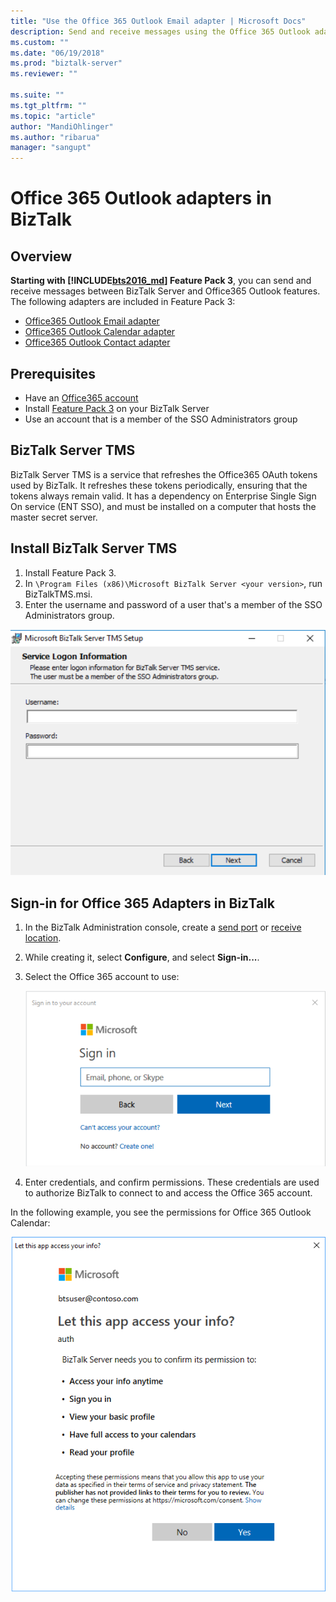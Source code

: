 ```yaml
---
title: "Use the Office 365 Outlook Email adapter | Microsoft Docs"
description: Send and receive messages using the Office 365 Outlook adapters in BizTalk Server
ms.custom: ""
ms.date: "06/19/2018"
ms.prod: "biztalk-server"
ms.reviewer: ""

ms.suite: ""
ms.tgt_pltfrm: ""
ms.topic: "article"
author: "MandiOhlinger"
ms.author: "ribarua"
manager: "sangupt"
---
```


# Office 365 Outlook adapters in BizTalk

## Overview
**Starting with [!INCLUDE[bts2016_md](../includes/bts2016-md.md)] Feature Pack 3**, you can send and receive messages between BizTalk Server and Office365 Outlook features. The following adapters are included in Feature Pack 3:

- [Office365 Outlook Email adapter](./office365-mail-adapter.md)
- [Office365 Outlook Calendar adapter](./office365-calendar-adapter.md)
- [Office365 Outlook Contact adapter](./office365-contact-adapter.md)

## Prerequisites

* Have an [Office365 account](https://outlook.office365.com)
* Install [Feature Pack 3](https://aka.ms/bts2016fp3) on your BizTalk Server
* Use an account that is a member of the SSO Administrators group

## BizTalk Server TMS

BizTalk Server TMS is a service that refreshes the Office365 OAuth tokens used by BizTalk. It refreshes these tokens periodically, ensuring that the tokens always remain valid. It has a dependency on Enterprise Single Sign On service (ENT SSO), and must be installed on a computer that hosts the master secret server. 

## Install BizTalk Server TMS

1. Install Feature Pack 3.
2. In `\Program Files (x86)\Microsoft BizTalk Server <your version>`, run BizTalkTMS.msi.
3. Enter the username and password of a user that's a member of the SSO Administrators group. 

![BizTalk Server TMS setup](../core/media/BizTalk-TMS.png)

## Sign-in for Office 365 Adapters in BizTalk

1. In the BizTalk Administration console, create a [send port](how-to-create-a-send-port2.md) or [receive location](how-to-create-a-receive-location.md).
2. While creating it, select **Configure**, and select **Sign-in...**.
3. Select the Office 365 account to use:

    ![Office 365 Sign in](../core/media/office365-signin.png)

4. Enter credentials, and confirm permissions. These credentials are used to authorize BizTalk to connect to and access the Office 365 account.

In the following example, you see the permissions for Office 365 Outlook Calendar:

![Office 365 Calendar permissions](../core/media/office365-calendar-permissions.png)

